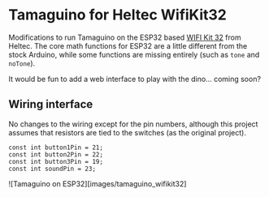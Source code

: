 # Tamaguino for Heltec WifiKit32

Modifications to run Tamaguino on the ESP32 based [WIFI Kit 32](http://www.heltec.cn/project/wifi-kit-32/?lang=en) from Heltec.  The core math functions for ESP32 are a little different from the stock Arduino, while some functions are missing entirely (such as `tone` and `noTone`).

It would be fun to add a web interface to play with the dino...  coming soon?


## Wiring interface

No changes to the wiring except for the pin numbers, although this project assumes that resistors are tied to the switches (as the original project).

```
const int button1Pin = 21;
const int button2Pin = 22; 
const int button3Pin = 19; 
const int soundPin = 23; 
```

![Tamaguino on ESP32][images/tamaguino_wifikit32]


